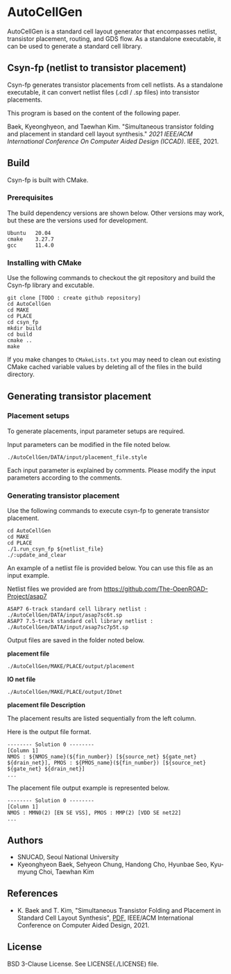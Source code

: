 # AutoCellGen

AutoCellGen is a standard cell layout generator that encompasses netlist, transistor placement, routing, and GDS flow. As a standalone executable, it can be used to generate a standard cell library.



## Csyn-fp (netlist to transistor placement)

Csyn-fp generates transistor placements from cell netlists. As a standalone executable, it can convert netlist files (.cdl / .sp files) into transistor placements.

This program is based on the content of the following paper.

Baek, Kyeonghyeon, and Taewhan Kim. "Simultaneous transistor folding and placement in standard cell layout synthesis." *2021 IEEE/ACM International Conference On Computer Aided Design (ICCAD)*. IEEE, 2021.



## Build

Csyn-fp is built with CMake.

### Prerequisites

The build dependency versions are shown below. Other versions may work, but these are the versions used for development.

```
Ubuntu   20.04
cmake    3.27.7        
gcc      11.4.0
```

### Installing with CMake

Use the following commands to checkout the git repository and build the Csyn-fp library and excutable.

```
git clone [TODO : create github repository]
cd AutoCellGen
cd MAKE
cd PLACE
cd csyn_fp
mkdir build
cd build
cmake ..
make
```

If you make changes to `CMakeLists.txt` you may need to clean out existing CMake cached variable values by deleting all of the files in the build directory.





## Generating transistor placement

### Placement setups

To generate placements, input parameter setups are required.

Input parameters can be modified in the file noted below.

```
./AutoCellGen/DATA/input/placement_file.style  
```

Each input parameter is explained by comments. Please modify the input parameters according to the comments.



### Generating transistor placement

Use the following commands to execute csyn-fp to  generate transistor placement.

```
cd AutoCellGen
cd MAKE
cd PLACE
./1.run_csyn_fp ${netlist_file}
./:update_and_clear
```



An example of a netlist file is provided below. You can use this file as an input example.

Netlist files we provided are from https://github.com/The-OpenROAD-Project/asap7

```
ASAP7 6-track standard cell library netlist : ./AutoCellGen/DATA/input/asap7sc6t.sp
ASAP7 7.5-track standard cell library netlist : ./AutoCellGen/DATA/input/asap7sc7p5t.sp
```



Output files are saved in the folder noted below.

**placement file**

```
./AutoCellGen/MAKE/PLACE/output/placement
```

**IO net file**

```
./AutoCellGen/MAKE/PLACE/output/IOnet
```



**placement file Description**

The placement results are listed sequentially from the left column.

Here is the output file format.

```
-------- Solution 0 --------
[Column 1]
NMOS : ${NMOS_name}(${fin_number}) [${source_net} ${gate_net} ${drain_net}], PMOS : ${PMOS_name}(${fin_number}) [${source_net} ${gate_net} ${drain_net}]
...

```

The placement file output example is represented below.

```
-------- Solution 0 --------
[Column 1]
NMOS : MMN0(2) [EN SE VSS], PMOS : MMP(2) [VDD SE net22]
...

```





## Authors

- SNUCAD, Seoul National University
- Kyeonghyeon Baek, Sehyeon Chung, Handong Cho, Hyunbae Seo, Kyu-myung Choi, Taewhan Kim

## References

- K. Baek and T. Kim, "Simultaneous Transistor Folding and Placement in Standard Cell Layout Synthesis", [PDF](./DOC/Simultaneous_Transistor_Folding_and_Placement_in_Standard_Cell_Layout_Synthesis.pdf), IEEE/ACM International Conference on Computer Aided Design, 2021.

## License

BSD 3-Clause License. See LICENSE(./LICENSE) file.

